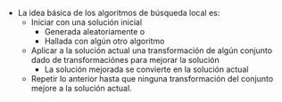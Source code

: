 * La idea básica de los algoritmos de búsqueda local es:
	* Iniciar con una solución inicial
		* Generada aleatoriamente o
		* Hallada con algún otro algoritmo
	* Aplicar a la solución actual una transformación de algún conjunto dado de transformaciónes para mejorar la solución
		* La solución mejorada se convierte en la solución actual
	* Repetir lo anterior hasta que ninguna transformación del conjunto mejore a la solución actual.